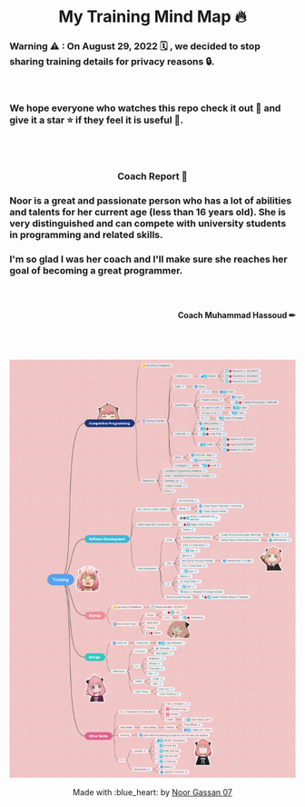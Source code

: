 
<h1 align="center"> My Training Mind Map 🔥 </h1> 

<h3>Warning ⚠ : On August 29, 2022 🗓 , we decided to stop sharing training details for privacy reasons 🔒.</h3>
<br/>
<h3>
We hope everyone who watches this repo check it out 🎉 and give it a star ⭐ if they feel it is useful 🤍.
</h3>
<br/>

#
<h3><center>Coach Report 📄 </center></h3>
<h3>
Noor is a great and passionate person who has a lot of abilities and talents for her current age (less than 16 years old). She is very distinguished and can compete with university students in programming and related skills.
</h3> 
<h3>
I'm so glad I was her coach and I'll make sure she reaches her goal of becoming a great programmer.
</h3>
<h5><br/></h5>
<h4 align="right">Coach Muhammad Hassoud ✏</h4>

#
<br/>

![Mind Map](training-mind-map.png)

<p align="center"> Made with :blue_heart: by <a href="https://github.com/nourgassan07">Noor Gassan 07</a></p>
